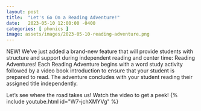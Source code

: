 ```yaml
---
layout: post
title:  "Let's Go On a Reading Adventure!"
date:   2023-05-10 12:00:00 -0400
categories: [ phonics ]
image: assets/images/2023-05-10-reading-adventure.png
---
```


NEW! We’ve just added a brand-new feature that will provide students with structure and support during independent reading and center time: Reading Adventures! Each Reading Adventure begins with a word study activity followed by a video book introduction to ensure that your student is prepared to read. The adventure concludes with your student reading their assigned title independently.

Let’s see where the road takes us! Watch the video to get a peek!
{% include youtube.html id="W7-jchXMYVg" %}
